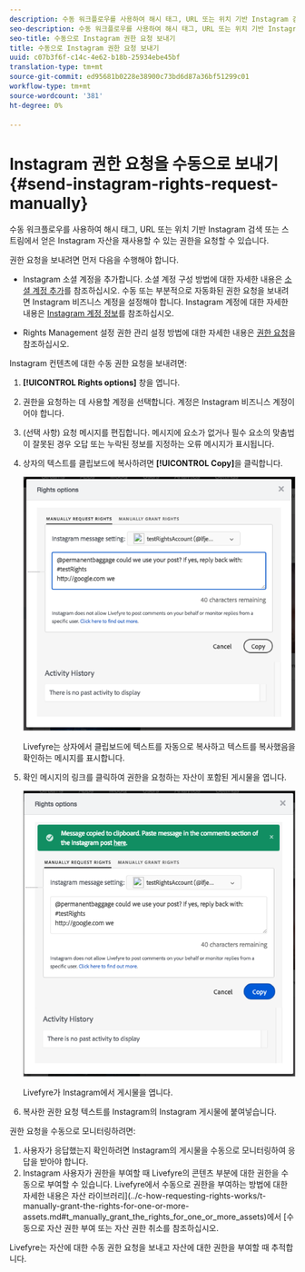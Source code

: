 ```yaml
---
description: 수동 워크플로우를 사용하여 해시 태그, URL 또는 위치 기반 Instagram 검색 또는 스트림에서 얻은 Instagram 자산을 재사용할 수 있는 권한을 요청할 수 있습니다.
seo-description: 수동 워크플로우를 사용하여 해시 태그, URL 또는 위치 기반 Instagram 검색 또는 스트림에서 얻은 Instagram 자산을 재사용할 수 있는 권한을 요청할 수 있습니다.
seo-title: 수동으로 Instagram 권한 요청 보내기
title: 수동으로 Instagram 권한 요청 보내기
uuid: c07b3f6f-c14c-4e62-b18b-25934ebe45bf
translation-type: tm+mt
source-git-commit: ed95681b0228e38900c73bd6d87a36bf51299c01
workflow-type: tm+mt
source-wordcount: '381'
ht-degree: 0%

---
```



# Instagram 권한 요청을 수동으로 보내기{#send-instagram-rights-request-manually}

수동 워크플로우를 사용하여 해시 태그, URL 또는 위치 기반 Instagram 검색 또는 스트림에서 얻은 Instagram 자산을 재사용할 수 있는 권한을 요청할 수 있습니다.

권한 요청을 보내려면 먼저 다음을 수행해야 합니다.

* Instagram 소셜 계정을 추가합니다. 소셜 계정 구성 방법에 대한 자세한 내용은 [소셜 계정 추가](../c-users-creating-accounts-with-studio-access/t-configure-social-accout-instagram/t-configure-social-accout-instagram.md#t_configure_social_accout_instagram)를 참조하십시오. 수동 또는 부분적으로 자동화된 권한 요청을 보내려면 Instagram 비즈니스 계정을 설정해야 합니다. Instagram 계정에 대한 자세한 내용은 [Instagram 계정 정보](../c-users-creating-accounts-with-studio-access/t-configure-social-accout-instagram/c-about-instagram-accounts.md#c_about_instagram_accounts)를 참조하십시오.

* Rights Management 설정 권한 관리 설정 방법에 대한 자세한 내용은 [권한 요청](../c-how-requesting-rights-works/c-how-requesting-rights-works.md)을 참조하십시오.

Instagram 컨텐츠에 대한 수동 권한 요청을 보내려면:

1. **[!UICONTROL Rights options]** 창을 엽니다.
1. 권한을 요청하는 데 사용할 계정을 선택합니다. 계정은 Instagram 비즈니스 계정이어야 합니다.
1. (선택 사항) 요청 메시지를 편집합니다. 메시지에 요소가 없거나 필수 요소의 맞춤법이 잘못된 경우 오답 또는 누락된 정보를 지정하는 오류 메시지가 표시됩니다.
1. 상자의 텍스트를 클립보드에 복사하려면 **[!UICONTROL Copy]**&#x200B;을 클릭합니다.

   ![](assets/rr_insta_workaround1.png)

   Livefyre는 상자에서 클립보드에 텍스트를 자동으로 복사하고 텍스트를 복사했음을 확인하는 메시지를 표시합니다.

1. 확인 메시지의 링크를 클릭하여 권한을 요청하는 자산이 포함된 게시물을 엽니다.

   ![](assets/rr_insta_workaround2.png)

   Livefyre가 Instagram에서 게시물을 엽니다.

1. 복사한 권한 요청 텍스트를 Instagram의 Instagram 게시물에 붙여넣습니다.

권한 요청을 수동으로 모니터링하려면:

1. 사용자가 응답했는지 확인하려면 Instagram의 게시물을 수동으로 모니터링하여 응답을 받아야 합니다.
1. Instagram 사용자가 권한을 부여할 때 Livefyre의 콘텐츠 부분에 대한 권한을 수동으로 부여할 수 있습니다. Livefyre에서 수동으로 권한을 부여하는 방법에 대한 자세한 내용은 자산 라이브러리](../c-how-requesting-rights-works/t-manually-grant-the-rights-for-one-or-more-assets.md#t_manually_grant_the_rights_for_one_or_more_assets)에서 [수동으로 자산 권한 부여 또는 자산 권한 취소를 참조하십시오.

Livefyre는 자산에 대한 수동 권한 요청을 보내고 자산에 대한 권한을 부여할 때 추적합니다.
